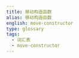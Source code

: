 ```yaml
---
title: 移动构造函数
alias: 移动构造函数
english: move-constructor
type: glossary
tags:
  - 词汇表
  - move-constructor
---
```

